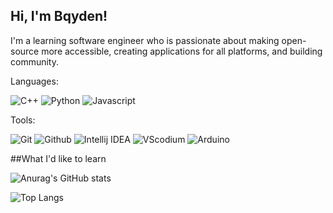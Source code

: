 ## Hi, I'm Bqyden!
I'm a learning software engineer who is passionate about making open-source more accessible, creating applications for all platforms, and building community. 

Languages:

![C++](https://img.shields.io/badge/C++-03254c?style=for-the-badge&logo=cplusplus&logoColor=white)
![Python](https://img.shields.io/badge/-Python-ffba01?style=for-the-badge&logo=python&logoColor=white)
![Javascript](https://img.shields.io/badge/Javascript-339966?style=for-the-badge&logo=javascript&logoColor=white)

Tools:

![Git](https://img.shields.io/badge/Git-orange?style=for-the-badge&logo=Git&logoColor=white)
![Github](https://img.shields.io/badge/Github-gray?style=for-the-badge&logo=Github&logoColor=white)
![Intellij IDEA](https://img.shields.io/badge/Intellij-ff0066?style=for-the-badge&logo=IntelliJ-IDEA&logoColor=white)
![VScodium](https://img.shields.io/badge/VScodium-0084e0?style=for-the-badge&logo=visualstudiocode&logoColor=white)
![Arduino](https://img.shields.io/badge/Arduino-00878F?style=for-the-badge&logo=arduino&logoColor=white)

##What I'd like to learn

![Anurag's GitHub stats](https://github-readme-stats.vercel.app/api?username=bqyden&show_icons=true&theme=dark) 

![Top Langs](https://github-readme-stats.vercel.app/api/top-langs/?username=bqyden&layout=compact&theme=dark)
